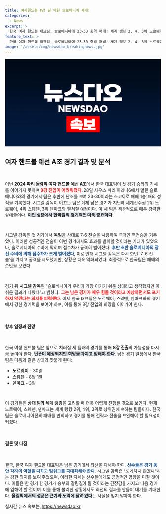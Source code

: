 ```yaml
---
title: 여자핸드볼 8강 길 막힌 슬로베니아 패배!
categories:
  - News
excerpt: >
  한국 여자 핸드볼 대표팀, 슬로베니아에 23-30 충격 패배! 세계 랭킹 2, 4, 3위 노르웨이, 스웨덴, 덴마크와의 남은 경기에서의 역전 가능성은? 시그넬 감독의 포기하지 않겠다는 강한 의지에 주목!
feature_text: >
  한국 여자 핸드볼 대표팀, 슬로베니아에 23-30 충격 패배! 세계 랭킹 2, 4, 3위 노르웨이, 스웨덴, 덴마크와의 남은 경기에서의 역전 가능성은? 시그넬 감독의 포기하지 않겠다는 강한 의지에 주목!
image: '/assets/img/newsdao_breakingnews.jpg'
---
```


<p><img src="/assets/img/newsdao_breakingnews.jpg" alt="implanttips 속보" /></p>

<h2 data-ke-size="size26">여자 핸드볼 예선 A조 경기 결과 및 분석</h2>

<p data-ke-size="size16">&nbsp;</p>

<p>이번 <b>2024 파리 올림픽 여자 핸드볼 예선 A조</b>에서 한국 대표팀이 첫 경기 승리의 기세를 이어가지 못하며 <b><span style="color: #ee2323;">8강 진입이 어려워졌다</span></b>. 28일 사우스 파리 아레나6에서 열린 슬로베니아와의 경기에서 팀은 후반에 난조를 보여 23-30이라는 스코어로 패해 1승1패의 성적을 기록했다. 시그넬 감독이 이끄는 팀은 이제 남은 경기가 지난해 세계선수권 2위 노르웨이, 4위 스웨덴, 3위 덴마크와 펼쳐질 예정이다. 이 세 팀은 객관적으로 매우 강력한 상대들이다. <b><span style="background-color: #21538527;">이런 상황에서 한국팀의 경기력은 더욱 중요하다</span></b>.</p>

<p data-ke-size="size16">&nbsp;</p>

<p>시그넬 감독은 첫 경기에서 <b>독일</b>을 상대로 7-6 전술을 사용하여 극적인 역전승을 거두었다. 이러한 성공적인 전술이 이번 경기에서도 효과를 발휘할 것이라는 기대가 있었으나, 슬로베니아의 수비에 막히며 점수차가 급격히 벌어졌다. <b><span style="color: #1a5490;">후반 초반 슬로베니아의 장신 수비에 의해 점수차가 크게 벌어졌다</span></b>, 이로 인해 시그넬 감독은 다시 한번 ‘7-6 전술’을 가지고 공격을 시도했지만, 상황은 더욱 악화되었다. 최종적으로 한국팀은 패배의 쓴맛을 보았다.</p>

<p data-ke-size="size16">&nbsp;</p>

<p>경기 뒤 <b>시그넬 감독</b>은 “슬로베니아가 우리가 가장 이기기 쉬운 상대라고 생각했지만 아쉬운 결과가 나왔다”고 밝혔다. <b><span style="color: #ee2323;">그는 남은 경기가 매우 힘들 것이라고 예상하면서도 포기하지 않겠다는 의지를 피력했다</span></b>. 이제 한국 대표팀은 노르웨이, 스웨덴, 덴마크와의 경기에서 강한 경기력을 보여야 하며, 이를 통해 8강 진입의 희망을 이어가야 한다.</p>

<p data-ke-size="size16">&nbsp;</p>

<h4>향후 일정과 전망</h4>

<p data-ke-size="size16">&nbsp;</p>

<p>한국 여성 핸드볼 팀은 앞으로 치러질 세 팀과의 경기를 통해 <b>8강 진출</b>의 가능성을 다시금 높여야 한다. <b><span style="background-color: #21538527;">난관이 예상되지만 희망을 가지고 임해야 한다</span></b>. 남은 경기 일정에서 한국 팀은 다음과 같은 상대와 맞붙게 된다:</p>

<ul>
<li><b>노르웨이</b> - 30일</li>
<li><b>스웨덴</b> - 8월 1일</li>
<li><b>덴마크</b> - 3일</li>
</ul>

<p data-ke-size="size16">&nbsp;</p>

<p>이 경기들은 <b>상대 팀의 세계 랭킹</b>을 고려할 때 더욱 어렵게 진행될 것으로 보인다. 현재 노르웨이, 스웨덴, 덴마크는 세계 랭킹 2위, 4위, 3위로 상위권에 속하는 팀들이다. 한국 팀은 슬로베니아전의 패배를 만회하고 경기를 통해 전략과 전술을 보완해야 할 필요성이 커졌다.</p>

<p data-ke-size="size16">&nbsp;</p>

<h4>결론 및 다짐</h4>

<p data-ke-size="size16">&nbsp;</p>

<p>결국, 한국 여자 핸드볼 대표팀은 남은 경기에서 최선을 다해야 한다. <b><span style="color: #1a5490;">선수들은 경기 동안 각자의 역할을 다하고 팀워크를 극대화해야 한다</span></b>. 시그넬 감독은 "포기하지 않겠다"라는 강한 의지를 보여 주었으며, 이러한 자세는 선수들에게도 긍정적인 영향을 미칠 것이다. 이들은 한 경기 한 경기가 승부의 갈림길이 될 것이라는 긴장감을 가지고 다음 경기에 임해야 할 것이며, 이를 통해 불리한 상황에서도 최선의 결과를 만들어 내기를 기대한다. <b><span style="background-color: #21538527;">올림픽에서의 성공은 끈기와 노력에 달려 있다</span></b>는 사실을 잊지 말아야 한다.</p>
실시간 뉴스 속보는, <a href="https://newsdao.kr" rel="dofollow">https://newsdao.kr</a>


